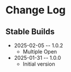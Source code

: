 # Change Log

## Stable Builds
* 2025-02-05 -- 1.0.2
  * Multiple Open
* 2025-01-31 -- 1.0.0
  * Initial version


